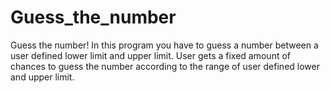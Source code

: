 # Guess_the_number
Guess the number! 
In this program you have to guess a number between a user defined lower limit and upper limit.
User gets a fixed amount of chances to guess the number according to the range of user defined lower and upper limit.
